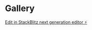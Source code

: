 # Gallery

[Edit in StackBlitz next generation editor ⚡️](https://stackblitz.com/~/github.com/MaxTekpa494/Gallery)